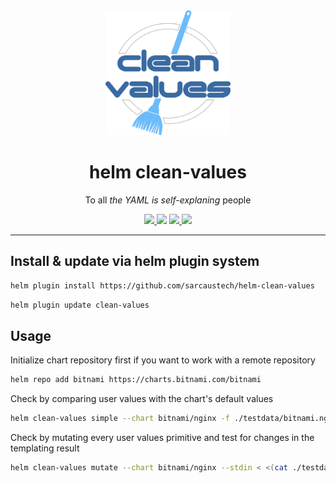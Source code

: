 <div align="center">
  <img src="./docs/assets/logo.svg" width="200px" height="200px" />

  <h1 style="border-bottom:none!important">helm clean-values</h1>

  <p>To all <i>the YAML is self-explaning</i> people</p>

  <p>
    <a href="https://github.com/sarcaustech/helm-clean-values/actions/workflows/test-latest.yaml">
      <img src="https://github.com/sarcaustech/helm-clean-values/actions/workflows/test-latest.yaml/badge.svg" />
    </a>
    <img src="https://img.shields.io/badge/platform-Linux%20%7C%20macOS%20%7C%20Windows-cyan" />
    <a href="https://github.com/sarcaustech/helm-clean-values/releases/latest">
      <img src="https://img.shields.io/github/v/release/sarcaustech/helm-clean-values?color=lightgrey&include_prereleases&logo=github">
    <a href="https://choosealicense.com/licenses/gpl-3.0/#">
        <img src="https://img.shields.io/github/license/sarcaustech/helm-clean-values?color=blue&logo=github" />
    </a>
  </p>

  <hr />
</div>

## Install & update via helm plugin system

```sh
helm plugin install https://github.com/sarcaustech/helm-clean-values
```

```sh
helm plugin update clean-values
```

## Usage

Initialize chart repository first if you want to work with a remote repository
```sh
helm repo add bitnami https://charts.bitnami.com/bitnami
```

Check by comparing user values with the chart's default values
```sh
helm clean-values simple --chart bitnami/nginx -f ./testdata/bitnami.nginx.yaml
```

Check by mutating every user values primitive and test for changes in the templating result
```sh
helm clean-values mutate --chart bitnami/nginx --stdin < <(cat ./testdata/bitnami.nginx.yaml)
```
